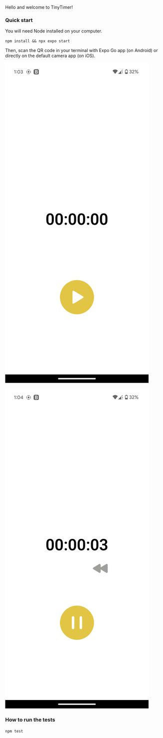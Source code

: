 Hello and welcome to TinyTimer!

<h3>Quick start</h3>

You will need Node installed on your computer.

<code>npm install && npx expo start</code>

Then, scan the QR code in your terminal with Expo Go app (on Android) or directly on the default camera app (on iOS).

![timer initial](https://github.com/AdaSimion/tiny-timer/blob/main/assets/screenshot.png)

![timer running](https://github.com/AdaSimion/tiny-timer/blob/main/assets/screenshot1.png)

<h3>How to run the tests</h3>

<code>npm test</code>
